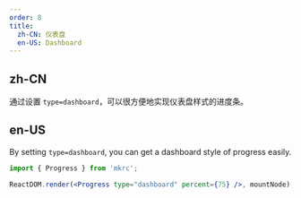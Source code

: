```yaml
---
order: 8
title:
  zh-CN: 仪表盘
  en-US: Dashboard
---
```


## zh-CN

通过设置 `type=dashboard`，可以很方便地实现仪表盘样式的进度条。

## en-US

By setting `type=dashboard`, you can get a dashboard style of progress easily.

````jsx
import { Progress } from 'mkrc';

ReactDOM.render(<Progress type="dashboard" percent={75} />, mountNode);
````
